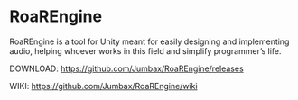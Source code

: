 # RoaREngine

RoaREngine is a tool for Unity meant for easily designing and implementing audio, helping whoever works in this field and simplify programmer’s life.

DOWNLOAD: https://github.com/Jumbax/RoaREngine/releases

WIKI: https://github.com/Jumbax/RoaREngine/wiki
